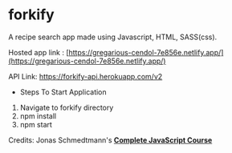 # forkify

A recipe search app made using Javascript, HTML, SASS(css).

Hosted app link : [https://gregarious-cendol-7e856e.netlify.app/](https://gregarious-cendol-7e856e.netlify.app/)

API Link: https://forkify-api.herokuapp.com/v2

- Steps To Start Application

1. Navigate to forkify directory
2. npm install
3. npm start

Credits: Jonas Schmedtmann's **[Complete JavaScript Course](https://www.udemy.com/course/the-complete-javascript-course/)**

